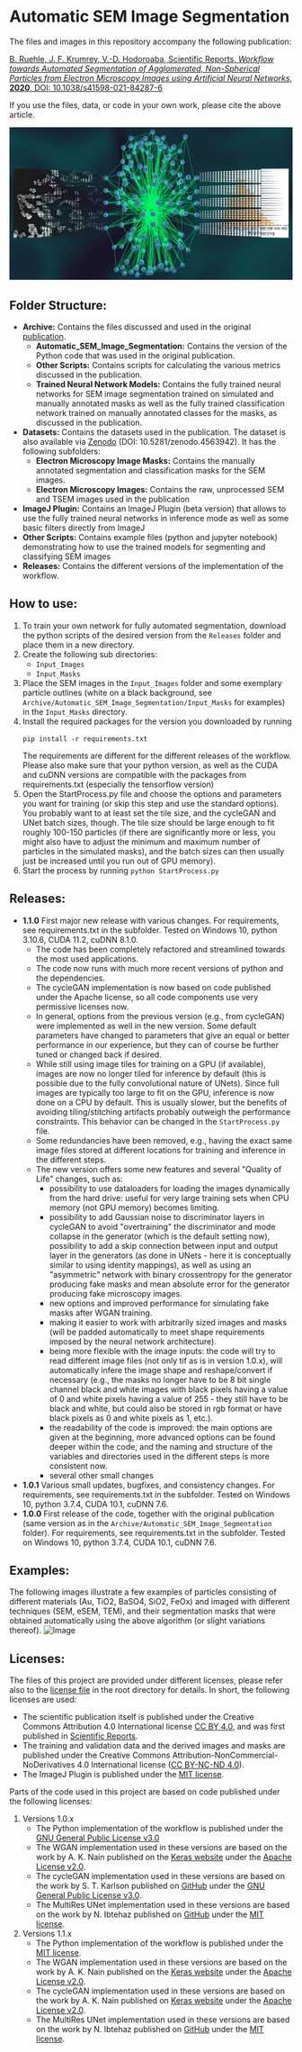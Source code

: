 Automatic SEM Image Segmentation
================================
The files and images in this repository accompany the following publication:

[B. Ruehle, J. F. Krumrey, V.-D. Hodoroaba, Scientific Reports, _Workflow towards Automated Segmentation of Agglomerated, Non-Spherical Particles from Electron Microscopy Images using Artificial Neural Networks_, **2020**, DOI: 10.1038/s41598-021-84287-6](https://doi.org/10.1038/s41598-021-84287-6)

If you use the files, data, or code in your own work, please cite the above article.

![Image](./docs/ToC.jpg "ToC")

Folder Structure:
-----------------
  * **Archive:** Contains the files discussed and used in the original [publication](https://doi.org/10.1038/s41598-021-84287-6).
    - **Automatic_SEM_Image_Segmentation:** Contains the version of the Python code that was used in the original publication.
	- **Other Scripts:** Contains scripts for calculating the various metrics discussed in the publication.
	- **Trained Neural Network Models:** Contains the fully trained neural networks for SEM image segmentation trained on simulated and manually annotated masks as well as the fully trained classification network trained on manually annotated classes for the masks, as discussed in the publication.
  * **Datasets:** Contains the datasets used in the publication. The dataset is also available via [Zenodo](https://zenodo.org/record/4563942) (DOI: 10.5281/zenodo.4563942). It has the following subfolders:
    - **Electron Microscopy Image Masks:** Contains the manually annotated segmentation and classification masks for the SEM images.
    - **Electron Microscopy Images:** Contains the raw, unprocessed SEM and TSEM images used in the publication
  * **ImageJ Plugin:** Contains an ImageJ Plugin (beta version) that allows to use the fully trained neural networks in inference mode as well as some basic filters directly from ImageJ
  * **Other Scripts:** Contains example files (python and jupyter notebook) demonstrating how to use the trained models for segmenting and classifying SEM images
  * **Releases:** Contains the different versions of the implementation of the workflow.

How to use:
-----------
  1. To train your own network for fully automated segmentation, download the python scripts of the desired version from the `Releases` folder and place them in a new directory.
  2. Create the following sub directories:
     * `Input_Images`
     * `Input_Masks`
  3. Place the SEM images in the `Input_Images` folder and some exemplary particle outlines (white on a black background, see `Archive/Automatic_SEM_Image_Segmentation/Input_Masks` for examples) in the `Input_Masks` directory.
  4. Install the required packages for the version you downloaded by running
	 ```
	 pip install -r requirements.txt
	 ```
	 The requirements are different for the different releases of the workflow. Please also make sure that your python version, as well as the CUDA and cuDNN versions are compatible with the packages from requirements.txt (especially the tensorflow version)
  5. Open the StartProcess.py file and choose the options and parameters you want for training (or skip this step and use the standard options). You probably want to at least set the tile size, and the cycleGAN and UNet batch sizes, though. The tile size should be large enough to fit roughly 100-150 particles (if there are significantly more or less, you might also have to adjust the minimum and maximum number of particles in the simulated masks), and the batch sizes can then usually just be increased until you run out of GPU memory).
  6. Start the process by running `python StartProcess.py`
  
Releases:
-----------------
  * **1.1.0**
    First major new release with various changes. For requirements, see requirements.txt in the subfolder. Tested on Windows 10, python 3.10.6, CUDA 11.2, cuDNN 8.1.0.
    - The code has been completely refactored and streamlined towards the most used applications.
	- The code now runs with much more recent versions of python and the dependencies.
	- The cycleGAN implementation is now based on code published under the Apache license, so all code components use very permissive licenses now.
	- In general, options from the previous version (e.g., from cycleGAN) were implemented as well in the new version. Some default parameters have changed to parameters that give an equal or better performance in our experience, but they can of course be further tuned or changed back if desired.
	- While still using image tiles for training on a GPU (if available), images are now no longer tiled for inference by default (this is possible due to the fully convolutional nature of UNets). Since full images are typically too large to fit on the GPU, inference is now done on a CPU by default. This is usually slower, but the benefits of avoiding tiling/stitching artifacts probably outweigh the performance constraints. This behavior can be changed in the `StartProcess.py` file.
	- Some redundancies have been removed, e.g., having the exact same image files stored at different locations for training and inference in the different steps.
	- The new version offers some new features and several "Quality of Life" changes, such as:
		* possibility to use dataloaders for loading the images dynamically from the hard drive: useful for very large training sets when CPU memory (not GPU memory) becomes limiting.
		* possibility to add Gaussian noise to discriminator layers in cycleGAN to avoid "overtraining" the discriminator and mode collapse in the generator (which is the default setting now), possibility to add a skip connection between input and output layer in the generators (as done in UNets - here it is conceptually similar to using identity mappings), as well as using an "asymmetric" network with binary crossentropy for the generator producing fake masks and mean absolute error for the generator producing fake microscopy images.
		* new options and improved performance for simulating fake masks after WGAN training.
		* making it easier to work with arbitrarily sized images and masks (will be padded automatically to meet shape requirements imposed by the neural network architecture).
		* being more flexible with the image inputs: the code will try to read different image files (not only tif as is in version 1.0.x), will automatically infere the image shape and reshape/convert if necessary (e.g., the masks no longer have to be 8 bit single channel black and white images with black pixels having a value of 0 and white pixels having a value of 255 - they still have to be black and white, but could also be stored in rgb format or have black pixels as 0 and white pixels as 1, etc.).
		* the readability of the code is improved: the main options are given at the beginning, more advanced options can be found deeper within the code, and the naming and structure of the variables and directories used in the different steps is more consistent now.
		* several other small changes
  * **1.0.1**
    Various small updates, bugfixes, and consistency changes. For requirements, see requirements.txt in the subfolder. Tested on Windows 10, python 3.7.4, CUDA 10.1, cuDNN 7.6.
  * **1.0.0**
    First release of the code, together with the original publication (same version as in the `Archive/Automatic_SEM_Image_Segmentation` folder). For requirements, see requirements.txt in the subfolder. Tested on Windows 10, python 3.7.4, CUDA 10.1, cuDNN 7.6.

Examples:
---------
The following images illustrate a few examples of particles consisting of different materials (Au, TiO2, BaSO4, SiO2, FeOx) and imaged with different techniques (SEM, eSEM, TEM), and their segmentation masks that were obtained automatically using the above algorithm (or slight variations thereof).
![Image](./docs/Examples.gif "Examples")

Licenses:
---------
The files of this project are provided under different licenses, please refer also to the [license file](./LICENSE) in the root directory for details. In short, the following licenses are used:  
  * The scientific publication itself is published under the Creative Commons Attribution 4.0 International license [CC BY 4.0](https://creativecommons.org/licenses/by/4.0/legalcode), and was first published in [Scientific Reports](https://doi.org/10.1038/s41598-021-84287-6).  
  * The training and validation data and the derived images and masks are published under the Creative Commons Attribution-NonCommercial-NoDerivatives 4.0 International license ([CC BY-NC-ND 4.0](https://creativecommons.org/licenses/by-nc-nd/4.0/legalcode)).  
  * The ImageJ Plugin is published under the [MIT license](https://opensource.org/licenses/MIT).  

Parts of the code used in this project are based on code published under the following licenses:
  1. Versions 1.0.x
     * The Python implementation of the workflow is published under the [GNU General Public License v3.0](https://www.gnu.org/licenses/gpl-3.0-standalone.html)
     * The WGAN implementation used in these versions are based on the work by A. K. Nain published on the [Keras website](https://keras.io/examples/generative/wgan_gp/) under the [Apache License v2.0](https://www.apache.org/licenses/LICENSE-2.0.txt).  
     * The cycleGAN implementation used in these versions are based on the work by S. T. Karlson published on [GitHub](https://github.com/simontomaskarlsson/CycleGAN-Keras) under the [GNU General Public License v3.0](https://www.gnu.org/licenses/gpl-3.0-standalone.html).  
     * The MultiRes UNet implementation used in these versions are based on the work by N. Ibtehaz published on [GitHub](https://github.com/nibtehaz/MultiResUNet) under the [MIT license](https://opensource.org/licenses/MIT).  
  2. Versions 1.1.x
     * The Python implementation of the workflow is published under the [MIT license](https://opensource.org/licenses/MIT).
     * The WGAN implementation used in these versions are based on the work by A. K. Nain published on the [Keras website](https://keras.io/examples/generative/wgan_gp/) under the [Apache License v2.0](https://www.apache.org/licenses/LICENSE-2.0.txt).  
     * The cycleGAN implementation used in these versions are based on the work by A. K. Nain published on [Keras website](https://keras.io/examples/generative/cyclegan/) under the [Apache License v2.0](https://www.apache.org/licenses/LICENSE-2.0.txt).  
     * The MultiRes UNet implementation used in these versions are based on the work by N. Ibtehaz published on [GitHub](https://github.com/nibtehaz/MultiResUNet) under the [MIT license](https://opensource.org/licenses/MIT).  
